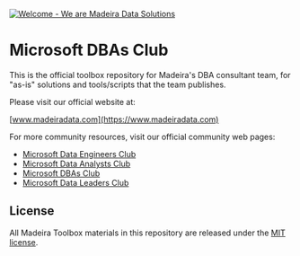 [![Welcome - We are Madeira Data Solutions](banner_1024.png)](https://www.madeiradata.com)

# Microsoft DBAs Club

This is the official toolbox repository for Madeira's DBA consultant team, for "as-is" solutions and tools/scripts that the team publishes.

Please visit our official website at:

[www.madeiradata.com](https://www.madeiradata.com)

For more community resources, visit our official community web pages:

- [Microsoft Data Engineers Club](https://www.madeiradata.com/engineerscommunity)
- [Microsoft Data Analysts Club](https://www.madeiradata.com/analystscommunity)
- [Microsoft DBAs Club](https://www.madeiradata.com/dbascommunity)
- [Microsoft Data Leaders Club](https://www.madeiradata.com/dataleaderscommunity)

## License

All Madeira Toolbox materials in this repository are released under the [MIT license](https://github.com/MadeiraData/microsoft-dbas-club/blob/master/LICENSE).

